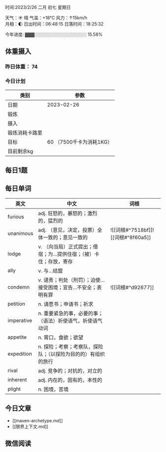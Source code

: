 

时间:2023/2/26 二月 初七 星期日

天气：☀️   晴 气温：+18°C 风力：↑15km/h  
月相：🌓 日出时间：06:48:15 日落时间：18:25:32

今年进度: ▓▓▓░░░░░░░░░░░░░░░░░ 15.58%

## 体重摄入

### 昨日体重： 74
### 今日计划
| 类别           | 参数                    |
| -------------- | ----------------------- |
| 日期           | 2023-02-26               |
| 锻炼           |               |
| 摄入           |  |
| 锻炼消耗卡路里 | |
| 目标           | 60      （7500千卡为消耗1KG）                |
| 目前剩余kg               |                          |


## 每日1题


## 每日单词

| 英文       | 中文                                                             | 词根                               |
| ---------- | ---------------------------------------------------------------- | ---------------------------------- |
| furious    | adj. 狂怒的，暴怒的；激烈的，猛烈的                              |                                    |
| unanimous  | adj. （意见，决定，投票）全体一致的；意见一致的                  | ![[词根#^7518bf]]![[词根#^8f60a5]] |
| lodge      | v. （向当局）正式提出；借宿；为…提供住宿；（被）卡住；存放，寄存 |                                    |
| ally       | v. 与…结盟                                                       |                                    |
| condemn    | v. 谴责；判处（刑罚）；迫使…接受困境；宣告…不安全；表明有罪      | ![[词根#^d92677]]                  |
| petition   | n. 请愿书；申请书；祈求                                          |                                    |
| imperative | n. 重要紧急的事，必要的事；（语法）祈使语气，祈使语气动词        |                                    |
| appetite   | n. 胃口，食欲；欲望                                              |                                    |
| expedition | n. 探险；考察；考察队，探险队；（以探险为目的的）有组织的旅行    |                                    |
| rival      | adj. 竞争的；对抗的，对立的                                      |                                    |
| inherent   | adj. 内在的，固有的，本性的                                      |                                    |
| plight     | n. 困境，苦境                                                    |                                    |


## 今日文章

- [[maven-archetype.md]] 
- [[限界上下文.md]]


## 微信阅读

<!-- start of weread -->


<!-- end of weread -->
